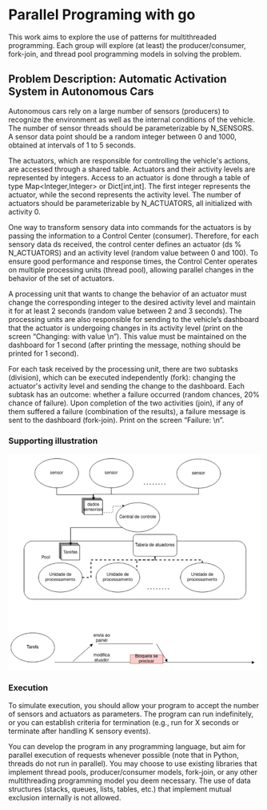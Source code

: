 # Parallel Programing with go

This work aims to explore the use of patterns for multithreaded programming. Each group will explore (at least) the producer/consumer, fork-join, and thread pool programming models in solving the problem.

## Problem Description: Automatic Activation System in Autonomous Cars

Autonomous cars rely on a large number of sensors (producers) to recognize the environment as well as the internal conditions of the vehicle. The number of sensor threads should be parameterizable by N_SENSORS. A sensor data point should be a random integer between 0 and 1000, obtained at intervals of 1 to 5 seconds.

The actuators, which are responsible for controlling the vehicle's actions, are accessed through a shared table. Actuators and their activity levels are represented by integers. Access to an actuator is done through a table of type Map<Integer,Integer> or Dict[int,int]. The first integer represents the actuator, while the second represents the activity level. The number of actuators should be parameterizable by N_ACTUATORS, all initialized with activity 0.

One way to transform sensory data into commands for the actuators is by passing the information to a Control Center (consumer). Therefore, for each sensory data ds received, the control center defines an actuator (ds % N_ACTUATORS) and an activity level (random value between 0 and 100). To ensure good performance and response times, the Control Center operates on multiple processing units (thread pool), allowing parallel changes in the behavior of the set of actuators.

A processing unit that wants to change the behavior of an actuator must change the corresponding integer to the desired activity level and maintain it for at least 2 seconds (random value between 2 and 3 seconds). The processing units are also responsible for sending to the vehicle’s dashboard that the actuator is undergoing changes in its activity level (print on the screen “Changing: <actuator> with value <activity level>\n”). This value must be maintained on the dashboard for 1 second (after printing the message, nothing should be printed for 1 second).

For each task received by the processing unit, there are two subtasks (division), which can be executed independently (fork): changing the actuator's activity level and sending the change to the dashboard. Each subtask has an outcome: whether a failure occurred (random chances, 20% chance of failure). Upon completion of the two activities (join), if any of them suffered a failure (combination of the results), a failure message is sent to the dashboard (fork-join). Print on the screen “Failure: <actuator>\n”. 

### Supporting illustration

![image](support_image.png)

### Execution

To simulate execution, you should allow your program to accept the number of sensors and actuators as parameters. The program can run indefinitely, or you can establish criteria for termination (e.g., run for X seconds or terminate after handling K sensory events).

You can develop the program in any programming language, but aim for parallel execution of requests whenever possible (note that in Python, threads do not run in parallel). You may choose to use existing libraries that implement thread pools, producer/consumer models, fork-join, or any other multithreading programming model you deem necessary. The use of data structures (stacks, queues, lists, tables, etc.) that implement mutual exclusion internally is not allowed.
